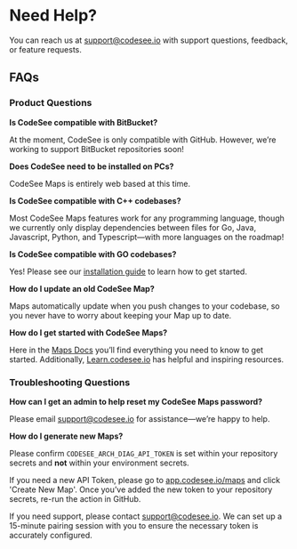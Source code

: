# Need Help?

You can reach us at [support@codesee.io](mailto:support@codesee.io) with support questions, feedback, or feature requests.


## FAQs

### Product Questions

**Is CodeSee compatible with BitBucket?**

At the moment, CodeSee is only compatible with GitHub. However, we’re working to support BitBucket repositories soon! 


**Does CodeSee need to be installed on PCs?**

CodeSee Maps is entirely web based at this time. 


**Is CodeSee compatible with C++ codebases?**

Most CodeSee Maps features work for any programming language, though we currently only display dependencies between files for Go, Java, Javascript, Python, and Typescript—with more languages on the roadmap!


**Is CodeSee compatible with GO codebases?**

Yes! Please see our [installation guide](https://docs.codesee.io/en/latest/installation/) to learn how to get started.


**How do I update an old CodeSee Map?**

Maps automatically update when you push changes to your codebase, so you never have to worry about keeping your Map up to date.


**How do I get started with CodeSee Maps?**

Here in the [Maps Docs](https://docs.codesee.io/en/latest/) you’ll find everything you need to know to get started. Additionally, [Learn.codesee.io](Learn.codesee.io) has helpful and inspiring resources.


### Troubleshooting Questions

**How can I get an admin to help reset my CodeSee Maps password?**

Please email [support@codesee.io](mailto:support@codesee.io) for assistance—we’re happy to help.


**How do I generate new Maps?**

Please confirm `CODESEE_ARCH_DIAG_API_TOKEN` is set within your repository secrets and **not** within your environment secrets. 

If you need a new API Token, please go to [app.codesee.io/maps](app.codesee.io/maps) and click 'Create New Map'. Once you’ve added the new token to your repository secrets, re-run the action in GitHub.

If you need support, please contact [support@codesee.io](mailto:support@codesee.io). We can set up a 15-minute pairing session with you to ensure the necessary token is accurately configured. 
